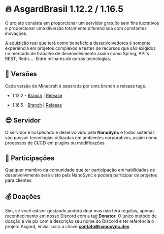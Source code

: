 # 🔥 AsgardBrasil 1.12.2 / 1.16.5
O projeto consiste em proporcionar um servidor gratuíto sem fins lucrativos e proporcionar uma diversão totalmente diferenciada com constantes inovações.

A aquisição real que terá como benefício a desenvolvedores é somente experiência em projetos complexos e testes de recursos que são exigidos no mercado de trabalho de desenvolvimento assim como Spring, API's REST, Redis.... Entre milhares de outras tecnologias.

## 🚀 Versões
Cada versão do Minecraft é separada por uma branch e release tags.

- 1.12.2 - [Branch](https://github.com/TheMartinfer22/AsgardBrasil/tree/1.12.2) | [Release](https://github.com/TheMartinfer22/AsgardBrasil/releases/tag/1.12.2)

- 1.16.5 - [Branch](https://github.com/TheMartinfer22/AsgardBrasil/tree/1.16.5) | [Release](https://github.com/TheMartinfer22/AsgardBrasil/releases/tag/1.16.5)

## 😎 Servidor
O servidor é hospedado e desenvolvido pela **NanoSync** e todos sistemas vão possuir tecnologias utilizadas em ambientes corporativos, assim como processos de CI/CD em plugins ou modificações.

## 🧐 Participações 
Qualquer membro da comunidade que ter participação em habilidades de desenvolvimento será visto pela NanoSync e poderá participar de projetos para clientes.

## 💰 Doações
Sim, se você estiver gostando poderá doar mas não terá regalias, apenas reconhecimento em nosso Discord com a tag **Donator**. O único método de doação é via pix com a descrição seu nome do Discord e ter referência o projeto Asgard, enviar para a chave **contato@nanosync.dev**.